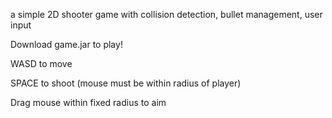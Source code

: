 a simple 2D shooter game with collision detection, bullet management, user input

Download game.jar to play!

WASD to move

SPACE to shoot (mouse must be within radius of player)

Drag mouse within fixed radius to aim
